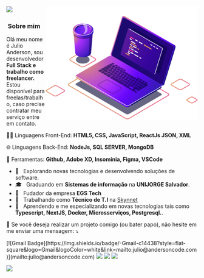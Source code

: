 
<img src="https://github.com/kbaths/kbaths/blob/main/computer-illustration.png" min-width="400px" max-width="400px" width="400px" align="right" alt="Computador Julio">

<img src="https://img.shields.io/static/v1?label=Overview&message=Julio Anderson&color=f8efd4&style=for-the-badge&logo=GitHub"> 

<h3> &nbsp;Sobre mim </h3> 

<p align="left"> 
 Olá meu nome é Julio Anderson, sou desenvolvedor <strong>Full Stack e trabalho como freelancer.</strong><br> Estou disponível para freelas/trabalho, caso precise contratar meu serviço entre em contato.
</p>

<p align="left">
  🧑‍🚀 Linguagens Front-End: <strong>HTML5, CSS, JavaScript, ReactJs JSON, XML</strong>
</p>

<p align="left">
  🌐    Linguagens Back-End: <strong>NodeJs, SQL SERVER, MongoDB</strong>
</p>

<p align="left">
  💼 Ferramentas: <strong>Github, Adobe XD, Insominia, Figma, VSCode</strong>
</p>

- 🤔 &nbsp; Explorando novas tecnologias e desenvolvendo soluções de software.
- 🎓 &nbsp; Graduando em **Sistemas de informação** na **UNIJORGE Salvador**.
- 💼 &nbsp; Fudador da empresa **EGS Tech**</a>
- 💼 &nbsp; Trabalhando como **Técnico de T.I** na <a href="http://www.skynnet.info">Skynnet</a>
- 🌱 &nbsp; Aprendendo e me especializando em novas tecnologias tais como **Typescript, NextJS, Docker, Microsserviços, Postgresql.**.

<p align="left">
  💌 Se você deseja realizar um projeto comigo (ou bater papo), não hesite em me enviar uma mensagem: ⤵️
</p>

<p align="left">
  [![Gmail Badge](https://img.shields.io/badge/-Gmail-c14438?style=flat-square&logo=Gmail&logoColor=white&link=mailto:julio@andersoncode.com)](mailto:julio@andersoncode.com)

  <a href="https://www.linkedin.com/in/julio-anderson-6070201a0/" alt="Linkedin">
  <img src="https://img.shields.io/badge/-Linkedin-0e76a8?style=flat-square&logo=Linkedin&logoColor=white&link=https://www.linkedin.com/in/julio-anderson-6070201a0/" /></a>

  <a href="https://api.whatsapp.com/send?phone=5571981916470" alt="WhatsApp">
  <img src="https://img.shields.io/badge/-WhatsApp-25d366?style=flat-square&labelColor=25d366&logo=whatsapp&logoColor=white&link=https://api.whatsapp.com/send?phone=5571981916470"/></a>

  <a href="https://www.instagram.com/_kbath/" alt="Instagram">
  <img src="https://img.shields.io/badge/-Instagram-DF0174?style=flat-square&labelColor=DF0174&logo=instagram&logoColor=white&link=https://www.instagram.com/_kbath"/></a>
</p>  



![](https://komarev.com/ghpvc/?username=Kbaths&color=006bed)